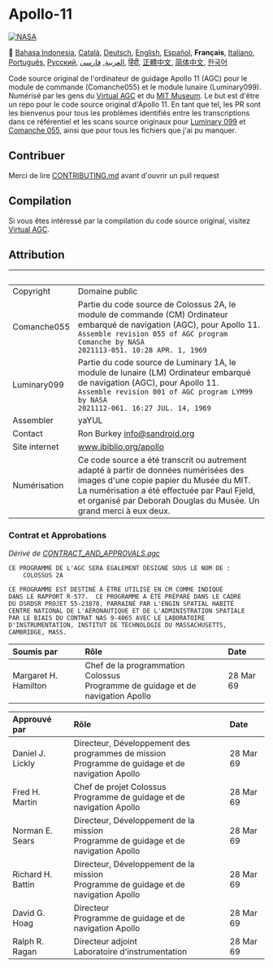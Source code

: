 # Apollo-11
[![NASA][1]][2]

:crossed_flags:
[Bahasa Indonesia][ID],
[Català][CA],
[Deutsch][DE],
[English][EN],
[Español][ES],
**Français**,
[Italiano][IT],
[Português][PT_BR],
[Русский][RU],
[العربية][AR],
[فارسی][FA],
[हिंदी][HI_IN],
[正體中文][ZH_TW],
[简体中文][ZH_CN],
[한국어][KO_KR]

[AR]:README.ar.md
[FA]:README.fa.md
[ID]:README.id.md
[CA]:README.ca.md
[DE]:README.de.md
[EN]:README.md
[ES]:README.es.md
[IT]:README.it.md
[FR]:README.fr.md
[PT_BR]:README.pt_br.md
[ZH_TW]:README.zh_tw.md
[ZH_CN]:README.zh_cn.md
[KO_KR]:README.ko_kr.md
[HI_IN]:README.hi_in.md
[RU]:README.ru.md

Code source original de l'ordinateur de guidage Apollo 11 (AGC) pour le module de commande (Comanche055) et le module lunaire (Luminary099). Numérisé par les gens du [Virtual AGC][3] et du [MIT Museum][4]. Le but est d'être un repo pour le code source original d'Apollo 11. En tant que tel, les PR sont les bienvenus pour tous les problèmes identifiés entre les transcriptions dans ce référentiel et les scans source originaux pour [Luminary 099][5] et [Comanche 055][6], ainsi que pour tous les fichiers que j'ai pu manquer.

## Contribuer
Merci de lire [CONTRIBUTING.md][7] avant d'ouvrir un pull request

## Compilation
Si vous êtes intéressé par la compilation du code source original, visitez [Virtual AGC][8].

## Attribution

&nbsp;         | &nbsp;
:------------- | :-----
Copyright      | Domaine public
Comanche055    | Partie du code source de Colossus 2A, le module de commande (CM) Ordinateur embarqué de navigation (AGC), pour Apollo 11.<br>`Assemble revision 055 of AGC program Comanche by NASA`<br>`2021113-051. 10:28 APR. 1, 1969`
Luminary099    | Partie du code source de Luminary 1A, le module de lunaire (LM) Ordinateur embarqué de navigation (AGC), pour Apollo 11.<br>`Assemble revision 001 of AGC program LYM99 by NASA`<br>`2021112-061. 16:27 JUL. 14, 1969`
Assembler      | yaYUL
Contact        | Ron Burkey <info@sandroid.org>
Site internet  | www.ibiblio.org/apollo
Numérisation   | Ce code source a été transcrit ou autrement adapté à partir de données numérisées des images d'une copie papier du Musée du MIT. La numérisation a été effectuée par Paul Fjeld, et organisé par Deborah Douglas du Musée. Un grand merci à eux deux.

### Contrat et Approbations
*Dérivé de [CONTRACT_AND_APPROVALS.agc]*

```plain
CE PROGRAMME DE L'AGC SERA ÉGALEMENT DÉSIGNÉ SOUS LE NOM DE :
    COLOSSUS 2A

CE PROGRAMME EST DESTINÉ À ÊTRE UTILISÉ EN CM COMME INDIQUÉ
DANS LE RAPPORT R-577.  CE PROGRAMME A ÉTÉ PRÉPARÉ DANS LE CADRE
DU DSRDSR PROJET 55-23870, PARRAINÉ PAR L'ENGIN SPATIAL HABITÉ
CENTRE NATIONAL DE L'AÉRONAUTIQUE ET DE L'ADMINISTRATION SPATIALE
PAR LE BIAIS DU CONTRAT NAS 9-4065 AVEC LE LABORATOIRE
D'INSTRUMENTATION, INSTITUT DE TECHNOLOGIE DU MASSACHUSETTS,
CAMBRIDGE, MASS.
```

Soumis par            | Rôle | Date
:-------------------- | :--- | :---
Margaret H. Hamilton  | Chef de la programmation Colossus<br>Programme de guidage et de navigation Apollo | 28 Mar 69

Approuvé par       | Rôle | Date
:----------------- | :--- | :---
Daniel J. Lickly   | Directeur, Développement des programmes de mission<br>Programme de guidage et de navigation Apollo | 28 Mar 69
Fred H. Martin     | Chef de projet Colossus<br>Programme de guidage et de navigation Apollo | 28 Mar 69
Norman E. Sears    | Directeur, Développement de la mission<br>Programme de guidage et de navigation Apollo | 28 Mar 69
Richard H. Battin  | Directeur, Développement de la mission<br>Programme de guidage et de navigation Apollo | 28 Mar 69
David G. Hoag      | Directeur<br>Programme de guidage et de navigation Apollo | 28 Mar 69
Ralph R. Ragan     | Directeur adjoint<br>Laboratoire d'instrumentation | 28 Mar 69

[CONTRACT_AND_APPROVALS.agc]:https://github.com/chrislgarry/Apollo-11/blob/master/Comanche055/CONTRACT_AND_APPROVALS.agc
[1]:https://cdn.rawgit.com/aleen42/badges/c9246f74/src/nasa.svg
[2]:https://www.nasa.gov/mission_pages/apollo/missions/apollo11.html
[3]:http://www.ibiblio.org/apollo/
[4]:http://web.mit.edu/museum/
[5]:http://www.ibiblio.org/apollo/ScansForConversion/Luminary099/
[6]:http://www.ibiblio.org/apollo/ScansForConversion/Comanche055/
[7]:https://github.com/chrislgarry/Apollo-11/blob/master/CONTRIBUTING.md
[8]:https://github.com/rburkey2005/virtualagc
